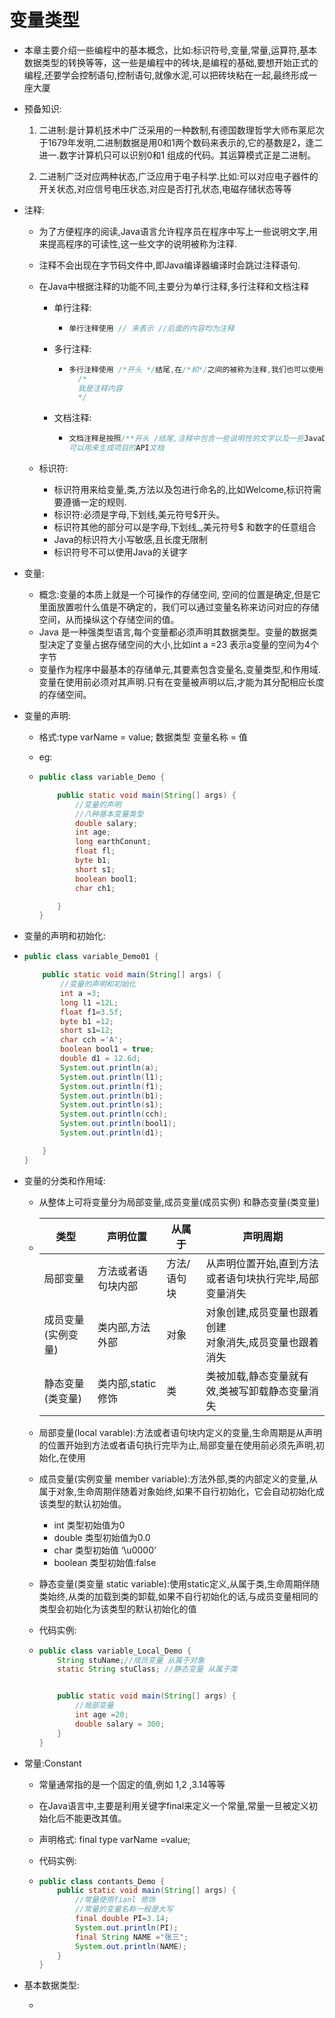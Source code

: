 # 变量类型

- 本章主要介绍一些编程中的基本概念，比如:标识符号,变量,常量,运算符,基本数据类型的转换等等，这一些是编程中的砖块,是编程的基础,要想开始正式的编程,还要学会控制语句,控制语句,就像水泥,可以把砖块粘在一起,最终形成一座大厦

- 预备知识:

  1. 二进制:是计算机技术中广泛采用的一种数制,有德国数理哲学大师布莱尼次于1679年发明,二进制数据是用0和1两个数码来表示的,它的基数是2，逢二进一.数字计算机只可以识别0和1 组成的代码。其运算模式正是二进制。

  2. 二进制广泛对应两种状态,广泛应用于电子科学.比如:可以对应电子器件的开关状态,对应信号电压状态,对应是否打孔状态,电磁存储状态等等

- 注释:

  - 为了方便程序的阅读,Java语言允许程序员在程序中写上一些说明文字,用来提高程序的可读性,这一些文字的说明被称为注释.

  - 注释不会出现在字节码文件中,即Java编译器编译时会跳过注释语句.

  - 在Java中根据注释的功能不同,主要分为单行注释,多行注释和文档注释

    - 单行注释:

      - ```java
        单行注释使用 // 来表示 //后面的内容均为注释
        ```

    - 多行注释:

      - ```java
        多行注释使用 /*开头 */结尾,在/*和*/之间的被称为注释,我们也可以使用多行注释作为行内注释,但是在使用的时候需要注意不可以嵌套
          /*
          我是注释内容
          */
        ```

    - 文档注释:

      - ```java
        文档注释是按照/**开头 /结尾,注释中包含一些说明性的文字以及一些JavaDoc文档标签
        可以用来生成项目的API文档
        ```

  - 标识符:

    - 标识符用来给变量,类,方法以及包进行命名的,比如Welcome,标识符需要遵循一定的规则.
    - 标识符:必须是字母,下划线,美元符号$开头。
    - 标识符其他的部分可以是字母,下划线_,美元符号$ 和数字的任意组合
    - Java的标识符大小写敏感,且长度无限制
    - 标识符号不可以使用Java的关键字

- 变量:

  - 概念:变量的本质上就是一个可操作的存储空间, 空间的位置是确定,但是它里面放置啦什么值是不确定的，我们可以通过变量名称来访问对应的存储空间，从而操纵这个存储空间的值。
  - Java 是一种强类型语言,每个变量都必须声明其数据类型。变量的数据类型决定了变量占据存储空间的大小,比如int a =23 表示a变量的空间为4个字节
  - 变量作为程序中最基本的存储单元,其要素包含变量名,变量类型,和作用域.变量在使用前必须对其声明.只有在变量被声明以后,才能为其分配相应长度的存储空间。

- 变量的声明:

  - 格式:type varName = value; 数据类型 变量名称 = 值

  - eg:

  - ```java
    public class variable_Demo {
    
        public static void main(String[] args) {
            //变量的声明
            //八种基本变量类型
            double salary;
            int age;
            long earthConunt;
            float fl;
            byte b1;
            short s1;
            boolean bool1;
            char ch1;
    
        }
    }
    ```

- 变量的声明和初始化:

- ```java
  public class variable_Demo01 {
  
      public static void main(String[] args) {
          //变量的声明和初始化
          int a =3;
          long l1 =12L;
          float f1=3.5f;
          byte b1 =12;
          short s1=12;
          char cch ='A';
          boolean bool1 = true;
          double d1 = 12.6d;
          System.out.println(a);
          System.out.println(l1);
          System.out.println(f1);
          System.out.println(b1);
          System.out.println(s1);
          System.out.println(cch);
          System.out.println(bool1);
          System.out.println(d1);
  
      }
  }
  ```

- 变量的分类和作用域:

  - 从整体上可将变量分为局部变量,成员变量(成员实例) 和静态变量(类变量)

  - | 类型               | 声明位置           | 从属于      | 声明周期                                                     |
    | ------------------ | ------------------ | ----------- | ------------------------------------------------------------ |
    | 局部变量           | 方法或者语句块内部 | 方法/语句块 | 从声明位置开始,直到方法或者语句块执行完毕,局部变量消失       |
    | 成员变量(实例变量) | 类内部,方法外部    | 对象        | 对象创建,成员变量也跟着创建<br />对象消失,成员变量也跟着消失 |
    | 静态变量(类变量)   | 类内部,static修饰  | 类          | 类被加载,静态变量就有效,类被写卸载静态变量消失               |

  - 局部变量(local varable):方法或者语句块内定义的变量,生命周期是从声明的位置开始到方法或者语句执行完毕为止,局部变量在使用前必须先声明,初始化,在使用

  - 成员变量(实例变量 member variable):方法外部,类的内部定义的变量,从属于对象,生命周期伴随着对象始终,如果不自行初始化，它会自动初始化成该类型的默认初始值。

    - int 类型初始值为0 
    - double 类型初始值为0.0
    - char 类型初始值 ‘\u0000’
    - boolean 类型初始值:false

  - 静态变量(类变量 static variable):使用static定义,从属于类,生命周期伴随类始终,从类的加载到类的卸载,如果不自行初始化的话,与成员变量相同的类型会初始化为该类型的默认初始化的值

  - 代码实例:

  - ```java
    public class variable_Local_Demo {
        String stuName;//成员变量 从属于对象
        static String stuClass; //静态变量 从属于类
    
    
        public static void main(String[] args) {
            //局部变量
            int age =20;
            double salary = 300;
        }
    }
    ```

- 常量:Constant

  - 常量通常指的是一个固定的值,例如 1,2 ,3.14等等

  - 在Java语言中,主要是利用关键字final来定义一个常量,常量一旦被定义初始化后不能更改其值。

  - 声明格式: final type varName =value;

  - 代码实例:

  - ```java
    public class contants_Demo {
        public static void main(String[] args) {
            //常量使用fianl 修饰
            //常量的变量名称一般是大写
            final double PI=3.14;
            System.out.println(PI);
            final String NAME ="张三";
            System.out.println(NAME);
        }
    }
    
    ```

- 基本数据类型:

  - 